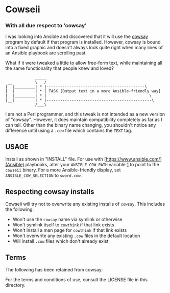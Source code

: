 # Cowseii
### With all due respect to 'cowsay'

I was looking into Ansible and discovered that it will use the [cowsay](https://github.com/schacon/cowsay) program by default if that program is installed. However, cowsay is bound into a fixed graphic and doesn't always look quite right when many lines of an Ansible playbook are scrolling past.

What if it were tweaked a little to allow free-form text, while maintaining all the same functionality that people knew and loved?

```
             _____
 __          \   /
|  |_________| * |-------------------------------------------\
|  |         | * | TASK [Output text in a more Ansible-friendly way]
|  |_________| * |                                             \
|__|         | * |----------------------------------------------\
             /___\
```

I am not a Perl programmer, and this tweak is not intended as a new version of "cowsay". However, it does maintain compatibility completely as far as I can tell. Other than the binary name changing, you shouldn't notice any difference until using a `.cow` file which contains the `TEXT` tag.

## USAGE

Install as shown in "INSTALL" file.
For use with [https://www.ansible.com/](Ansible) playbooks, alter your `ANSIBLE_COW_PATH` variable [1] to point to the `cowseii` binary.
For a more Ansible-friendly display, set `ANSIBLE_COW_SELECTION` to `sword.cow`.

[1]: https://docs.ansible.com/ansible/latest/reference_appendices/config.html#ansible-cow-path

## Respecting cowsay installs
Cowseii will try not to overwrite any existing installs of `cowsay`. This includes the following:
- Won't use the `cowsay` name via symlink or otherwise
- Won't symlink itself to `cowthink` if that link exists
- Won't install a man page for `cowthink` if that link exists
- Won't overwrite any existing `.cow` files in the default location
- Will install `.cow` files which don't already exist

## Terms
The following has been retained from cowsay:

For the terms and conditions of use, consult the LICENSE file in
this directory.
